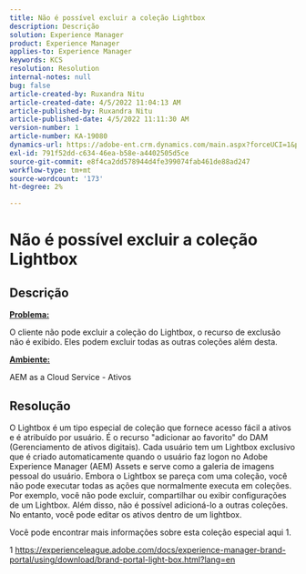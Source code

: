 ```yaml
---
title: Não é possível excluir a coleção Lightbox
description: Descrição
solution: Experience Manager
product: Experience Manager
applies-to: Experience Manager
keywords: KCS
resolution: Resolution
internal-notes: null
bug: false
article-created-by: Ruxandra Nitu
article-created-date: 4/5/2022 11:04:13 AM
article-published-by: Ruxandra Nitu
article-published-date: 4/5/2022 11:11:30 AM
version-number: 1
article-number: KA-19080
dynamics-url: https://adobe-ent.crm.dynamics.com/main.aspx?forceUCI=1&pagetype=entityrecord&etn=knowledgearticle&id=970c3b1e-d0b4-ec11-983f-000d3a5d0d94
exl-id: 791f52dd-c634-46ea-b58e-a4402505d5ce
source-git-commit: e8f4ca2dd578944d4fe399074fab461de88ad247
workflow-type: tm+mt
source-wordcount: '173'
ht-degree: 2%

---
```


# Não é possível excluir a coleção Lightbox

## Descrição


<u><b>Problema:</b></u>

O cliente não pode excluir a coleção do Lightbox, o recurso de exclusão não é exibido. Eles podem excluir todas as outras coleções além desta.

<u><b>Ambiente:</b></u>

AEM as a Cloud Service - Ativos


## Resolução


O Lightbox é um tipo especial de coleção que fornece acesso fácil a ativos e é atribuído por usuário. É o recurso &quot;adicionar ao favorito&quot; do DAM (Gerenciamento de ativos digitais). Cada usuário tem um Lightbox exclusivo que é criado automaticamente quando o usuário faz logon no Adobe Experience Manager (AEM) Assets e serve como a galeria de imagens pessoal do usuário.
Embora o Lightbox se pareça com uma coleção, você não pode executar todas as ações que normalmente executa em coleções. Por exemplo, você não pode excluir, compartilhar ou exibir configurações de um Lightbox. Além disso, não é possível adicioná-lo a outras coleções. No entanto, você pode editar os ativos dentro de um lightbox.

Você pode encontrar mais informações sobre esta coleção especial aqui 1.



1 https://experienceleague.adobe.com/docs/experience-manager-brand-portal/using/download/brand-portal-light-box.html?lang=en

